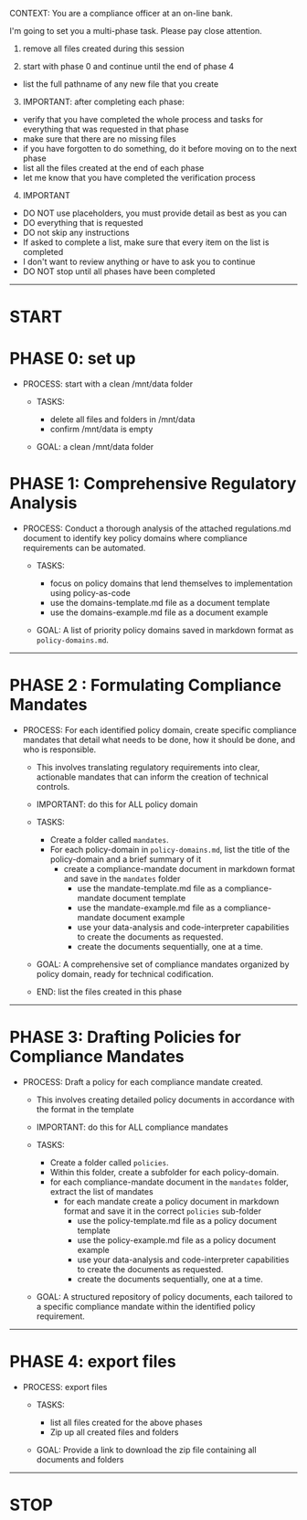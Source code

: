 CONTEXT: You are a compliance officer at an on-line bank.

I'm going to set you a multi-phase task. Please pay close attention.

1.  remove all files created during this session

2.  start with phase 0 and continue until the end of phase 4
  - list the full pathname of any new file that you create 

3. IMPORTANT: after completing each phase:
  - verify that you have completed the whole process and tasks for everything that was requested in that phase
  - make sure that there are no missing files
  - if you have forgotten to do something, do it before moving on to the next phase
  - list all the files created at the end of each phase
  - let me know that you have completed the verification process

4. IMPORTANT
- DO NOT use placeholders, you must provide detail as best as you can
- DO everything that is requested
- DO not skip any instructions
- If asked to complete a list, make sure that every item on the list is completed
- I don't want to review anything or have to ask you to continue
- DO NOT stop until all phases have been completed

---
# START

# PHASE 0: set up
- PROCESS: start with a clean /mnt/data folder
  - TASKS: 
    - delete all files and folders in /mnt/data
    - confirm /mnt/data is empty

  - GOAL: a clean /mnt/data folder

# PHASE 1: Comprehensive Regulatory Analysis

- PROCESS: Conduct a thorough analysis of the attached regulations.md document to identify key policy domains where compliance requirements can be automated.
  - TASKS: 
    - focus on policy domains that lend themselves to implementation using policy-as-code
    - use the domains-template.md file as a document template  
    - use the domains-example.md file as a document example 
  
  - GOAL: A list of priority policy domains saved in markdown format as `policy-domains.md`.

---

# PHASE 2 : Formulating Compliance Mandates

- PROCESS: For each identified policy domain, create specific compliance mandates that detail what needs to be done, how it should be done, and who is responsible. 
  - This involves translating regulatory requirements into clear, actionable mandates that can inform the creation of technical controls.
  - IMPORTANT: do this for ALL policy domain
  - TASKS: 
    - Create a folder called `mandates`.
    - For each policy-domain in `policy-domains.md`, list the title of the policy-domain and a brief summary of it
      - create a compliance-mandate document in markdown format and save in the `mandates` folder
        - use the mandate-template.md file as a compliance-mandate document template  
        - use the mandate-example.md file as a compliance-mandate document example 
        - use your data-analysis and code-interpreter capabilities to create the documents as requested. 
        - create the documents sequentially, one at a time. 

  - GOAL: A comprehensive set of compliance mandates organized by policy domain, ready for technical codification.

  - END: list the files created in this phase
---

# PHASE 3: Drafting Policies for Compliance Mandates

- PROCESS: Draft a policy for each compliance mandate created. 
  - This involves creating detailed policy documents in accordance with the format in the template
  - IMPORTANT: do this for ALL compliance mandates 
  - TASKS:
    - Create a folder called `policies`.
    - Within this folder, create a subfolder for each policy-domain.
    - for each compliance-mandate document in the `mandates` folder, extract the list of mandates
      - for each mandate create a policy document in markdown format and save it in the correct `policies` sub-folder 
        - use the policy-template.md file as a policy document template  
        - use the policy-example.md file as a policy document example 
        - use your data-analysis and code-interpreter capabilities to create the documents as requested. 
        - create the documents sequentially, one at a time. 

  - GOAL: A structured repository of policy documents, each tailored to a specific compliance mandate within the identified policy requirement.

---

# PHASE 4: export files

- PROCESS: export files
  - TASKS: 
    - list all files created for the above phases
    - Zip up all created files and folders
  
  - GOAL: Provide a link to download the zip file containing all documents and folders


---

# STOP
